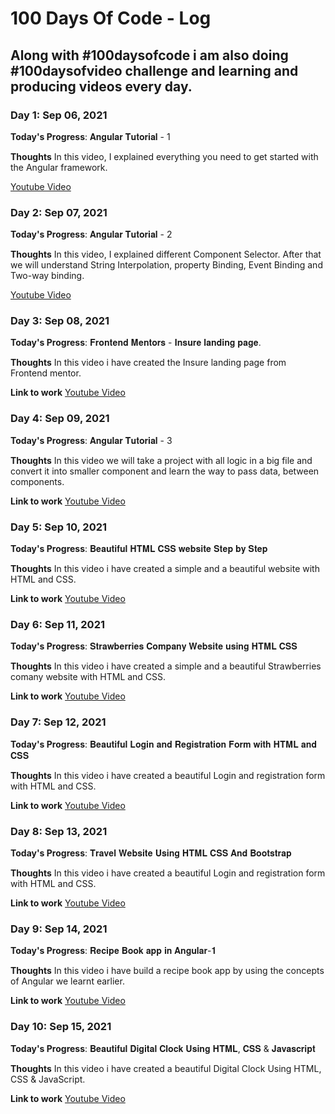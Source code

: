 # 100 Days Of Code - Log

## Along with #100daysofcode i am also doing #100daysofvideo challenge and learning and producing videos every day.

### Day 1: Sep 06, 2021

**Today's Progress**: 𝐀𝐧𝐠𝐮𝐥𝐚𝐫 𝐓𝐮𝐭𝐨𝐫𝐢𝐚𝐥 - 1

**Thoughts** In this video, I explained everything you need to get started with the Angular framework.

[Youtube Video](https://www.youtube.com/watch?v=6D4ytt5q83w)


### Day 2: Sep 07, 2021

**Today's Progress**: 𝐀𝐧𝐠𝐮𝐥𝐚𝐫 𝐓𝐮𝐭𝐨𝐫𝐢𝐚𝐥 - 2

**Thoughts** In this video, I explained different Component Selector. After that we will understand String Interpolation,  property Binding, Event Binding and Two-way binding.

[Youtube Video](https://www.youtube.com/watch?v=pjQ_Ah_bC_c)


### Day 3: Sep 08, 2021

**Today's Progress**: 𝐅𝐫𝐨𝐧𝐭𝐞𝐧𝐝 𝐌𝐞𝐧𝐭𝐨𝐫𝐬 - 𝐈𝐧𝐬𝐮𝐫𝐞 𝐥𝐚𝐧𝐝𝐢𝐧𝐠 𝐩𝐚𝐠𝐞.

**Thoughts** In this video i have created the Insure landing page from Frontend mentor.

**Link to work**
[Youtube Video](https://lnkd.in/gW2apeWW)


### Day 4: Sep 09, 2021

**Today's Progress**: 𝐀𝐧𝐠𝐮𝐥𝐚𝐫 𝐓𝐮𝐭𝐨𝐫𝐢𝐚𝐥 - 3

**Thoughts** In this video we will take a project with all logic in a big file and convert it into smaller component and learn the way to pass data, between components.

**Link to work**
[Youtube Video](https://www.youtube.com/watch?v=SQ6AHUjwtN8)


### Day 5: Sep 10, 2021

**Today's Progress**: 𝐁𝐞𝐚𝐮𝐭𝐢𝐟𝐮𝐥 𝐇𝐓𝐌𝐋 𝐂𝐒𝐒 𝐰𝐞𝐛𝐬𝐢𝐭𝐞 𝐒𝐭𝐞𝐩 𝐛𝐲 𝐒𝐭𝐞𝐩

**Thoughts** In this video i have created a simple and a beautiful website with HTML and CSS.

**Link to work**
[Youtube Video](https://www.youtube.com/watch?v=1QQ_jAefJbc)

### Day 6: Sep 11, 2021

**Today's Progress**: 𝐒𝐭𝐫𝐚𝐰𝐛𝐞𝐫𝐫𝐢𝐞𝐬 𝐂𝐨𝐦𝐩𝐚𝐧𝐲 𝐖𝐞𝐛𝐬𝐢𝐭𝐞 𝐮𝐬𝐢𝐧𝐠 𝐇𝐓𝐌𝐋 𝐂𝐒𝐒

**Thoughts** In this video i have created a simple and a beautiful Strawberries comany website with HTML and CSS.

**Link to work**
[Youtube Video](https://www.youtube.com/watch?v=n51EubdcLs8)

### Day 7: Sep 12, 2021

**Today's Progress**: 𝐁𝐞𝐚𝐮𝐭𝐢𝐟𝐮𝐥 𝐋𝐨𝐠𝐢𝐧 𝐚𝐧𝐝 𝐑𝐞𝐠𝐢𝐬𝐭𝐫𝐚𝐭𝐢𝐨𝐧 𝐅𝐨𝐫𝐦 𝐰𝐢𝐭𝐡 𝐇𝐓𝐌𝐋 𝐚𝐧𝐝 𝐂𝐒𝐒

**Thoughts** In this video i have created a beautiful Login and registration form with HTML and CSS.

**Link to work**
[Youtube Video](https://www.youtube.com/watch?v=V_0q4LSi910)

### Day 8: Sep 13, 2021

**Today's Progress**: 𝐓𝐫𝐚𝐯𝐞𝐥 𝐖𝐞𝐛𝐬𝐢𝐭𝐞 𝐔𝐬𝐢𝐧𝐠 𝐇𝐓𝐌𝐋 𝐂𝐒𝐒 𝐀𝐧𝐝 𝐁𝐨𝐨𝐭𝐬𝐭𝐫𝐚𝐩

**Thoughts** In this video i have created a beautiful Login and registration form with HTML and CSS.

**Link to work**
[Youtube Video](https://www.youtube.com/watch?v=Bl3w-8FdB5Q)

### Day 9: Sep 14, 2021

**Today's Progress**:  𝐑𝐞𝐜𝐢𝐩𝐞 𝐁𝐨𝐨𝐤 𝐚𝐩𝐩 𝐢𝐧 𝐀𝐧𝐠𝐮𝐥𝐚𝐫-𝟏

**Thoughts** In this video i have build a recipe book app by using the concepts of Angular we learnt earlier. 

**Link to work**
[Youtube Video](https://www.youtube.com/watch?v=lk0IbuXg5-c)

### Day 10: Sep 15, 2021

**Today's Progress**:  𝐁𝐞𝐚𝐮𝐭𝐢𝐟𝐮𝐥 𝐃𝐢𝐠𝐢𝐭𝐚𝐥 𝐂𝐥𝐨𝐜𝐤 𝐔𝐬𝐢𝐧𝐠 𝐇𝐓𝐌𝐋, 𝐂𝐒𝐒 & 𝐉𝐚𝐯𝐚𝐬𝐜𝐫𝐢𝐩𝐭

**Thoughts** In this video i have created a beautiful Digital Clock Using HTML, CSS & JavaScript.

**Link to work**
[Youtube Video](https://www.youtube.com/watch?v=iNebI82TDas)
